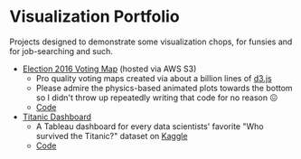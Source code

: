 # Visualization Portfolio

Projects designed to demonstrate some visualization chops, for funsies and for job-searching and such.

* [Election 2016 Voting Map](http://election-2016-map.zgallegos.com/) (hosted via AWS S3)
    * Pro quality voting maps created via about a billion lines of [d3.js](https://d3js.org/)
    * Please admire the physics-based animated plots towards the bottom so I didn't throw up repeatedly writing that code for no reason 😖
    * [Code](https://github.com/zpgallegos/zgallegos/tree/master/election-2016-map)
* [Titanic Dashboard](https://public.tableau.com/app/profile/zachary.gallegos/viz/Titanic_16621772644820/Dashboard?publish=yes)
    * A Tableau dashboard for every data scientists' favorite "Who survived the Titanic?" dataset on <a target="_blank" href="https://www.kaggle.com/competitions/titanic/overview">Kaggle</a>
    * [Code](https://github.com/zpgallegos/viz-portfolio/tree/master/titanic)